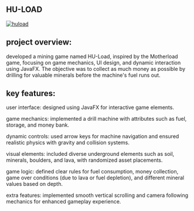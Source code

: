## HU-LOAD
[![huload](https://github.com/user-attachments/assets/545b463c-3824-4323-97cc-1e39d1fd3506)](https://drive.google.com/file/d/1Cv4JQAzE5k_GINqYCsJpoBiriKk9kZ_j/view?usp=sharing)

project overview:
---

developed a mining game named HU-Load, inspired by the Motherload game, focusing on game mechanics, UI design, and dynamic interaction using JavaFX. The objective was to collect as much money as possible by drilling for valuable minerals before the machine's fuel runs out.


key features:
---

user interface: designed using JavaFX for interactive game elements.

game mechanics: implemented a drill machine with attributes such as fuel, storage, and money bank.

dynamic controls: used arrow keys for machine navigation and ensured realistic physics with gravity and collision systems.

visual elements: included diverse underground elements such as soil, minerals, boulders, and lava, with randomized asset placements.

game logic: defined clear rules for fuel consumption, money collection, game over conditions (due to lava or fuel depletion), and different mineral values based on depth.

extra features: implemented smooth vertical scrolling and camera following mechanics for enhanced gameplay experience.
